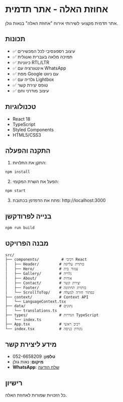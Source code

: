 # אחוזת האלה - אתר תדמית

אתר תדמית מקצועי לשירותי אירוח "אחוזת האלה" בנאות גולן.

## תכונות

- ✅ עיצוב רספונסיבי לכל המכשירים
- ✅ תמיכה מלאה בעברית ואנגלית
- ✅ כיווניות RTL/LTR
- ✅ אינטגרציה עם WhatsApp
- ✅ מפת Google עם ניווט
- ✅ גלריה עם Lightbox
- ✅ טופס יצירת קשר
- ✅ עיצוב מודרני וחם

## טכנולוגיות

- React 18
- TypeScript
- Styled Components
- HTML5/CSS3

## התקנה והפעלה

1. התקן את התלויות:
```bash
npm install
```

2. הפעל את השרת המקומי:
```bash
npm start
```

3. פתח את הדפדפן בכתובת: http://localhost:3000

## בנייה לפרודקשן

```bash
npm run build
```

## מבנה הפרויקט

```
src/
├── components/          # רכיבי React
│   ├── Header/         # כותרת עליונה
│   ├── Hero/           # עמוד בית
│   ├── Gallery/        # גלריה
│   ├── About/          # אודות
│   ├── Contact/        # יצירת קשר
│   ├── Footer/         # כותרת תחתונה
│   └── ScrollToTop/    # כפתור חזרה למעלה
├── context/            # Context API
│   └── LanguageContext.tsx
├── data/               # נתונים
│   └── translations.ts
├── types/              # הגדרות TypeScript
│   └── index.ts
├── App.tsx             # רכיב ראשי
└── index.tsx           # נקודת כניסה
```

## מידע ליצירת קשר

- **טלפון**: 052-6658209
- **מיקום**: נאות גולן
- **WhatsApp**: [שלח הודעה](https://wa.me/972526658209)

## רישיון

כל הזכויות שמורות לאחוזת האלה.
